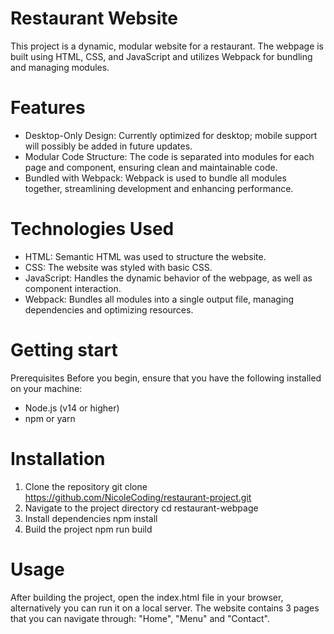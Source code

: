 # Restaurant Website

This project is a dynamic, modular website for a restaurant. The webpage is built using HTML, CSS, and JavaScript and utilizes Webpack for bundling and managing modules.

# Features
- Desktop-Only Design: Currently optimized for desktop; mobile support will possibly be added in future updates.
- Modular Code Structure: The code is separated into modules for each page and component, ensuring clean and maintainable code.
- Bundled with Webpack: Webpack is used to bundle all modules together, streamlining development and enhancing performance.
  
# Technologies Used
- HTML: Semantic HTML was used to structure the website. 
- CSS: The website was styled with basic CSS.
- JavaScript: Handles the dynamic behavior of the webpage, as well as component interaction.
- Webpack: Bundles all modules into a single output file, managing dependencies and optimizing resources.

# Getting start
Prerequisites Before you begin, ensure that you have the following installed on your machine:
- Node.js (v14 or higher)
- npm or yarn

# Installation
1. Clone the repository git clone https://github.com/NicoleCoding/restaurant-project.git
2. Navigate to the project directory cd restaurant-webpage
3. Install dependencies npm install
4. Build the project npm run build

# Usage 
After building the project, open the index.html file in your browser, alternatively you can run it on a local server. The website contains 3 pages that you can navigate through: "Home", "Menu" and "Contact".
